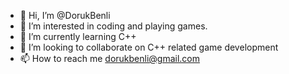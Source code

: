 - 👋 Hi, I’m @DorukBenli
- 👀 I’m interested in coding and playing games.
- 🌱 I’m currently learning C++
- 💞️ I’m looking to collaborate on C++ related game development
- 📫 How to reach me dorukbenli@gmail.com

<!---
DorukBenli/DorukBenli is a ✨ special ✨ repository because its `README.md` (this file) appears on your GitHub profile.
You can click the Preview link to take a look at your changes.
--->
